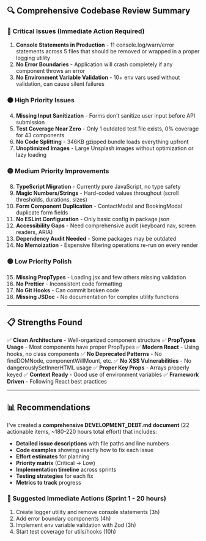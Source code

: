 ## 🔍 Comprehensive Codebase Review Summary

### 🔴 **Critical Issues (Immediate Action Required)**

1. **Console Statements in Production** - 11 console.log/warn/error statements across 5 files that should be removed or wrapped in a proper logging utility
2. **No Error Boundaries** - Application will crash completely if any component throws an error
3. **No Environment Variable Validation** - 10+ env vars used without validation, can cause silent failures

### 🟠 **High Priority Issues**

4. **Missing Input Sanitization** - Forms don't sanitize user input before API submission
5. **Test Coverage Near Zero** - Only 1 outdated test file exists, 0% coverage for 43 components
6. **No Code Splitting** - 346KB gzipped bundle loads everything upfront
7. **Unoptimized Images** - Large Unsplash images without optimization or lazy loading

### 🟡 **Medium Priority Improvements**

8. **TypeScript Migration** - Currently pure JavaScript, no type safety
9. **Magic Numbers/Strings** - Hard-coded values throughout (scroll thresholds, durations, sizes)
10. **Form Component Duplication** - ContactModal and BookingModal duplicate form fields
11. **No ESLint Configuration** - Only basic config in package.json
12. **Accessibility Gaps** - Need comprehensive audit (keyboard nav, screen readers, ARIA)
13. **Dependency Audit Needed** - Some packages may be outdated
14. **No Memoization** - Expensive filtering operations re-run on every render

### 🟢 **Low Priority Polish**

15. **Missing PropTypes** - Loading.jsx and few others missing validation
16. **No Prettier** - Inconsistent code formatting
17. **No Git Hooks** - Can commit broken code
18. **Missing JSDoc** - No documentation for complex utility functions

---

## 📋 Strengths Found

✅ **Clean Architecture** - Well-organized component structure
✅ **PropTypes Usage** - Most components have proper PropTypes
✅ **Modern React** - Using hooks, no class components
✅ **No Deprecated Patterns** - No findDOMNode, componentWillMount, etc.
✅ **No XSS Vulnerabilities** - No dangerouslySetInnerHTML usage
✅ **Proper Key Props** - Arrays properly keyed
✅ **Context Ready** - Good use of environment variables
✅ **Framework Driven** - Following React best practices

---

## 📊 Recommendations

I've created a **comprehensive DEVELOPMENT_DEBT.md document** (22 actionable items, ~180-220 hours total effort) that includes:

- **Detailed issue descriptions** with file paths and line numbers
- **Code examples** showing exactly how to fix each issue
- **Effort estimates** for planning
- **Priority matrix** (Critical → Low)
- **Implementation timeline** across sprints
- **Testing strategies** for each fix
- **Metrics to track** progress

### 🎯 **Suggested Immediate Actions (Sprint 1 - 20 hours)**

1. Create logger utility and remove console statements (3h)
2. Add error boundary components (4h)
3. Implement env variable validation with Zod (3h)
4. Start test coverage for utils/hooks (10h)
